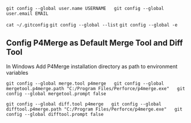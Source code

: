 `git config --global user.name USERNAME  
git config --global user.email EMAIL`

`cat ~/.gitconfig`
`git config --global --list`
`git config --global -e`



## Config P4Merge as Default Merge Tool and Diff Tool

In Windows Add P4Merge installation directory as path to environment variables

`git config --global merge.tool p4merge  
git config --global mergetool.p4merge.path "C:/Program Files/Perforce/p4merge.exe"  
git config --global mergetool.prompt false`

`git config --global diff.tool p4merge  
git config --global difftool.p4merge.path "C:/Program Files/Perforce/p4merge.exe"  
git config --global difftool.prompt false`